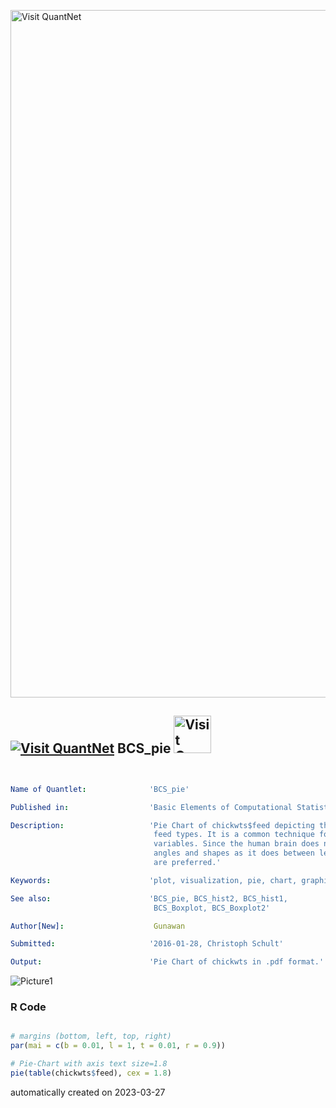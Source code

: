 [<img src="https://github.com/QuantLet/Styleguide-and-FAQ/blob/master/pictures/banner.png" width="1100" alt="Visit QuantNet">](http://quantlet.de/)

## [<img src="https://github.com/QuantLet/Styleguide-and-FAQ/blob/master/pictures/qloqo.png" alt="Visit QuantNet">](http://quantlet.de/) **BCS_pie** [<img src="https://github.com/QuantLet/Styleguide-and-FAQ/blob/master/pictures/QN2.png" width="60" alt="Visit QuantNet 2.0">](http://quantlet.de/)

```yaml


Name of Quantlet:              'BCS_pie'

Published in:                  'Basic Elements of Computational Statistics'

Description:                   'Pie Chart of chickwts$feed depicting the shares of different
                                feed types. It is a common technique for qualitative or discreet 
                                variables. Since the human brain does not distinguish as easily between
                                angles and shapes as it does between lengths, bar diagrams and bar plots
                                are preferred.'

Keywords:                      'plot, visualization, pie, chart, graphical visualization'

See also:                      'BCS_pie, BCS_hist2, BCS_hist1, 
                                BCS_Boxplot, BCS_Boxplot2'

Author[New]:                    Gunawan

Submitted:                     '2016-01-28, Christoph Schult'

Output:                        'Pie Chart of chickwts in .pdf format.'

```

![Picture1](BCS_pie.png)

### R Code
```r

# margins (bottom, left, top, right)
par(mai = c(b = 0.01, l = 1, t = 0.01, r = 0.9))

# Pie-Chart with axis text size=1.8
pie(table(chickwts$feed), cex = 1.8)
```

automatically created on 2023-03-27